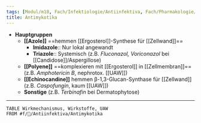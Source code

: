```yaml
---
tags: [Modul/m18, Fach/Infektiologie/Antiinfektiva, Fach/Pharmakologie/Medikament/Übergruppe]
title: Antimykotika
---
```

- **Hauptgruppen**
	- **[[Azole]]** ==hemmen [[Ergosterol]]-Synthese für [[Zellwand]]==
		- **Imidazole**:: Nur lokal angewandt
		- **Triazole**:: Systemisch (z.B. *Fluconazol, Voriconazol* bei [[Candidose]]/Aspergillose)
	- **[[Polyene]]** ==komplexieren mit [[Ergosterol]] in [[Zellmembran]]== (z.B. *Amphotericin B*, nephrotox. [[UAW]])
	- **[[Echinocandine]]** hemmen β-1,3-Glucan-Synthase für [[Zellwand]] (z.B. *Caspofungin*, kaum [[UAW]])
	- **Sonstige** (z.B. *Terbinafin* bei Dermatophytose)
---
```dataview
TABLE Wirkmechanismus, Wirkstoffe, UAW
FROM #f/🦠/Antiinfektiva/Antimykotika 
```